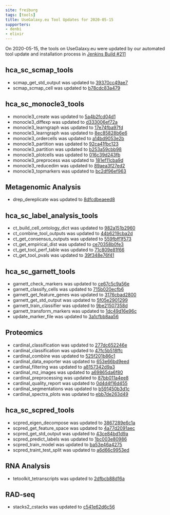 ```yaml
---
site: freiburg
tags: [tools]
title: UseGalaxy.eu Tool Updates for 2020-05-15
supporters:
- denbi
- elixir
---
```


On 2020-05-15, the tools on UseGalaxy.eu were updated by our automated tool update and installation process in [Jenkins Build #211](https://build.galaxyproject.eu/job/usegalaxy-eu/job/install-tools/#211/)


## hca_sc_scmap_tools

- scmap_get_std_output was updated to [39370cc49ae7](https://toolshed.g2.bx.psu.edu/view/ebi-gxa/scmap_get_std_output/39370cc49ae7)
- scmap_scmap_cell was updated to [b78cdc83a479](https://toolshed.g2.bx.psu.edu/view/ebi-gxa/scmap_scmap_cell/b78cdc83a479)

## hca_sc_monocle3_tools

- monocle3_create was updated to [5a4b2fcd04d1](https://toolshed.g2.bx.psu.edu/view/ebi-gxa/monocle3_create/5a4b2fcd04d1)
- monocle3_diffexp was updated to [d333006ef72a](https://toolshed.g2.bx.psu.edu/view/ebi-gxa/monocle3_diffexp/d333006ef72a)
- monocle3_learngraph was updated to [17e74fba97fd](https://toolshed.g2.bx.psu.edu/view/ebi-gxa/monocle3_learngraph/17e74fba97fd)
- monocle3_learngraph was updated to [8ec85828b6e6](https://toolshed.g2.bx.psu.edu/view/ebi-gxa/monocle3_learngraph/8ec85828b6e6)
- monocle3_ordercells was updated to [a14bd9053e2b](https://toolshed.g2.bx.psu.edu/view/ebi-gxa/monocle3_ordercells/a14bd9053e2b)
- monocle3_partition was updated to [92ca41fbc123](https://toolshed.g2.bx.psu.edu/view/ebi-gxa/monocle3_partition/92ca41fbc123)
- monocle3_partition was updated to [b253a59cbb98](https://toolshed.g2.bx.psu.edu/view/ebi-gxa/monocle3_partition/b253a59cbb98)
- monocle3_plotcells was updated to [016c39d243fb](https://toolshed.g2.bx.psu.edu/view/ebi-gxa/monocle3_plotcells/016c39d243fb)
- monocle3_preprocess was updated to [181ef11cba9d](https://toolshed.g2.bx.psu.edu/view/ebi-gxa/monocle3_preprocess/181ef11cba9d)
- monocle3_reducedim was updated to [89aea3f27ed2](https://toolshed.g2.bx.psu.edu/view/ebi-gxa/monocle3_reducedim/89aea3f27ed2)
- monocle3_topmarkers was updated to [bc2df96ef963](https://toolshed.g2.bx.psu.edu/view/ebi-gxa/monocle3_topmarkers/bc2df96ef963)

## Metagenomic Analysis

- drep_dereplicate was updated to [8dfcdbeaeed8](https://toolshed.g2.bx.psu.edu/view/iuc/drep_dereplicate/8dfcdbeaeed8)

## hca_sc_label_analysis_tools

- ct_build_cell_ontology_dict was updated to [982a151b2960](https://toolshed.g2.bx.psu.edu/view/ebi-gxa/ct_build_cell_ontology_dict/982a151b2960)
- ct_combine_tool_outputs was updated to [44b6219cba2d](https://toolshed.g2.bx.psu.edu/view/ebi-gxa/ct_combine_tool_outputs/44b6219cba2d)
- ct_get_consensus_outputs was updated to [559fbff1f573](https://toolshed.g2.bx.psu.edu/view/ebi-gxa/ct_get_consensus_outputs/559fbff1f573)
- ct_get_empirical_dist was updated to [ce70358b0fe3](https://toolshed.g2.bx.psu.edu/view/ebi-gxa/ct_get_empirical_dist/ce70358b0fe3)
- ct_get_tool_perf_table was updated to [71c809e81f66](https://toolshed.g2.bx.psu.edu/view/ebi-gxa/ct_get_tool_perf_table/71c809e81f66)
- ct_get_tool_pvals was updated to [39f348e76f41](https://toolshed.g2.bx.psu.edu/view/ebi-gxa/ct_get_tool_pvals/39f348e76f41)

## hca_sc_garnett_tools

- garnett_check_markers was updated to [ce67c5c9a56e](https://toolshed.g2.bx.psu.edu/view/ebi-gxa/garnett_check_markers/ce67c5c9a56e)
- garnett_classify_cells was updated to [715b020ecfb6](https://toolshed.g2.bx.psu.edu/view/ebi-gxa/garnett_classify_cells/715b020ecfb6)
- garnett_get_feature_genes was updated to [3176cbad2800](https://toolshed.g2.bx.psu.edu/view/ebi-gxa/garnett_get_feature_genes/3176cbad2800)
- garnett_get_std_output was updated to [5f05e2901299](https://toolshed.g2.bx.psu.edu/view/ebi-gxa/garnett_get_std_output/5f05e2901299)
- garnett_train_classifier was updated to [9be21507358d](https://toolshed.g2.bx.psu.edu/view/ebi-gxa/garnett_train_classifier/9be21507358d)
- garnett_transform_markers was updated to [1dc49d16e96c](https://toolshed.g2.bx.psu.edu/view/ebi-gxa/garnett_transform_markers/1dc49d16e96c)
- update_marker_file was updated to [3a1cfbb8aa56](https://toolshed.g2.bx.psu.edu/view/ebi-gxa/update_marker_file/3a1cfbb8aa56)

## Proteomics

- cardinal_classification was updated to [277dc652246e](https://toolshed.g2.bx.psu.edu/view/galaxyp/cardinal_classification/277dc652246e)
- cardinal_classification was updated to [47fc5b518ffc](https://toolshed.g2.bx.psu.edu/view/galaxyp/cardinal_classification/47fc5b518ffc)
- cardinal_combine was updated to [525f201b86c1](https://toolshed.g2.bx.psu.edu/view/galaxyp/cardinal_combine/525f201b86c1)
- cardinal_data_exporter was updated to [653e66bd9eed](https://toolshed.g2.bx.psu.edu/view/galaxyp/cardinal_data_exporter/653e66bd9eed)
- cardinal_filtering was updated to [a8157342d9a3](https://toolshed.g2.bx.psu.edu/view/galaxyp/cardinal_filtering/a8157342d9a3)
- cardinal_mz_images was updated to [a69865da6f80](https://toolshed.g2.bx.psu.edu/view/galaxyp/cardinal_mz_images/a69865da6f80)
- cardinal_preprocessing was updated to [87bb011a4ee8](https://toolshed.g2.bx.psu.edu/view/galaxyp/cardinal_preprocessing/87bb011a4ee8)
- cardinal_quality_report was updated to [0d4d4f16d455](https://toolshed.g2.bx.psu.edu/view/galaxyp/cardinal_quality_report/0d4d4f16d455)
- cardinal_segmentations was updated to [b591450b3d1c](https://toolshed.g2.bx.psu.edu/view/galaxyp/cardinal_segmentations/b591450b3d1c)
- cardinal_spectra_plots was updated to [ebb7de263d49](https://toolshed.g2.bx.psu.edu/view/galaxyp/cardinal_spectra_plots/ebb7de263d49)

## hca_sc_scpred_tools

- scpred_eigen_decompose was updated to [3867289e6c1a](https://toolshed.g2.bx.psu.edu/view/ebi-gxa/scpred_eigen_decompose/3867289e6c1a)
- scpred_get_feature_space was updated to [4a77d2091aec](https://toolshed.g2.bx.psu.edu/view/ebi-gxa/scpred_get_feature_space/4a77d2091aec)
- scpred_get_std_output was updated to [43ce84bd1d9a](https://toolshed.g2.bx.psu.edu/view/ebi-gxa/scpred_get_std_output/43ce84bd1d9a)
- scpred_predict_labels was updated to [1bc003e80986](https://toolshed.g2.bx.psu.edu/view/ebi-gxa/scpred_predict_labels/1bc003e80986)
- scpred_train_model was updated to [ba53e46a4275](https://toolshed.g2.bx.psu.edu/view/ebi-gxa/scpred_train_model/ba53e46a4275)
- scpred_traint_test_split was updated to [a6d66c9953ed](https://toolshed.g2.bx.psu.edu/view/ebi-gxa/scpred_traint_test_split/a6d66c9953ed)

## RNA Analysis

- tetoolkit_tetranscripts was updated to [2dfbcb88d16a](https://toolshed.g2.bx.psu.edu/view/iuc/tetoolkit_tetranscripts/2dfbcb88d16a)

## RAD-seq

- stacks2_cstacks was updated to [c541e62d6c56](https://toolshed.g2.bx.psu.edu/view/iuc/stacks2_cstacks/c541e62d6c56)

